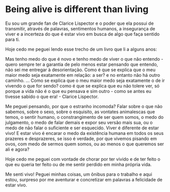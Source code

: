 # Being alive is different than living

Eu sou um grande fan de Clarice Lispector e o poder que ela possui de transmitir, através de palavras, sentimentos humanos, a insegurança de viver e a incerteza do que é estar vivo em busca de algo que faça sentido para ti.

Hoje cedo me peguei lendo esse trecho de um livro que li a alguns anos:

Mas tenho medo do que é novo e tenho medo de viver o que não entendo - quero sempre ter a garantia de pelo menos estar pensando que entendo, não sei me entregar à desorientação. Como é que se explica que o meu maior medo seja exatamente em relação: a ser? e no entanto não há outro caminho. ... Como se explica que o meu maior medo seja exatamente o de ir vivendo o que for sendo? como é que se explica que eu não tolere ver, só porque a vida não é o que eu pensava e sim outro - como se antes eu tivesse sabido o que era! - Clarice Lispector.

Me peguei pensando, por que o estranho incomoda? Falar sobre o que não sabemos, sobre o sexo, sobre o esquisito, as vontates animalescas que temos, o sentir humano, o constrangimento de ser quem somos, o medo do julgamento, o medo de falar demais e expor seu versão mais sua, ou o medo de não falar o suficiente e ser esquecido. Viver é diferente de estar vivo! E estar vivo é encarar o medo da existência humana em todos os seus prazeres e desprazeres, se isso é verdade, por que vivemos pisando em ovos, com medo de sermos quem somos, ou ao menos o que queremos ser ali e agora?

Hoje cedo me peguei com vontade de chorar por ter vivido e de ter feito o que eu queria ter feito ou de me sentir perdido em minha própria vida.

Me senti vivo! Peguei minhas coisas, um ônibus para o trabalho e aqui estou, surpreso por me aventurar e concretizar em palavras a felicidade de estar vivo.
